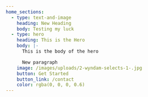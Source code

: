 ```yaml
---
home_sections:
  - type: text-and-image
    heading: New Heading
    body: Testing my luck
  - type: hero
    heading: This is the Hero
    body: |-
      This is the body of the hero

      New paragraph
    image: /images/uploads/2-wyndam-selects-1-.jpg
    button: Get Started
    button_link: /contact
    color: rgba(0, 0, 0, 0.6)
---
```

